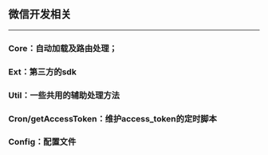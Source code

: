 ##  微信开发相关

------

### Core：自动加载及路由处理；
### Ext：第三方的sdk
### Util：一些共用的辅助处理方法
### Cron/getAccessToken：维护access_token的定时脚本
### Config：配置文件